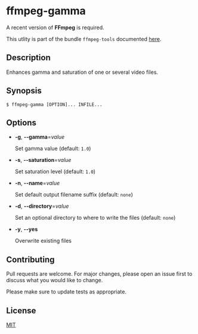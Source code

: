 # ffmpeg-gamma

A recent version of **FFmpeg** is required.

This utlity is part of the bundle `ffmpeg-tools` documented [here](../../README.md).


## Description

Enhances gamma and saturation of one or several video files.


## Synopsis

```console
$ ffmpeg-gamma [OPTION]... INFILE...
```

## Options

+ **-g**, **--gamma**=_value_

  Set gamma value (default: `1.0`)

+ **-s**, **--saturation**=_value_

  Set saturation level (default: `1.0`)

+ **-n**, **--name**=_value_

  Set default output filename suffix (default: `none`)

+ **-d**, **--directory**=_value_

  Set an optional directory to where to write the files (default: `none`)

+ **-y**, **--yes**

  Overwrite existing files


## Contributing

Pull requests are welcome. For major changes, please open an issue first to discuss what you would like to change.

Please make sure to update tests as appropriate.


## License

[MIT](https://choosealicense.com/licenses/mit/)
